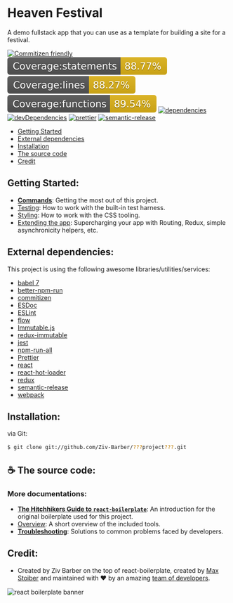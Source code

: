 # Heaven Festival

A demo fullstack app that you can use as a template for building a site for a festival.

[![Commitizen friendly](https://img.shields.io/badge/commitizen-friendly-brightgreen.svg)](http://commitizen.github.io/cz-cli/)
[![coverage statements](./coverage/badge-statements.svg)](https://github.com/pamepeixinho/jest-coverage-badges)
[![coverage lines](./coverage/badge-lines.svg)](https://github.com/pamepeixinho/jest-coverage-badges)
[![coverage functions](./coverage/badge-functions.svg)](https://github.com/pamepeixinho/jest-coverage-badges)
[![dependencies](https://david-dm.org/Ziv-Barber/???project???.svg?style&#x3D;flat-square)](https://david-dm.org/Ziv-Barber/???project???)
[![devDependencies](https://david-dm.org/Ziv-Barber/???project???/dev-status.svg?style&#x3D;flat-square)](https://david-dm.org/Ziv-Barber/???project???#info&#x3D;devDependencies)
[![prettier](https://img.shields.io/badge/code_style-prettier-ff69b4.svg?style&#x3D;flat-square)](https://github.com/prettier/prettier)
[![semantic-release](https://img.shields.io/badge/%20%20%F0%9F%93%A6%F0%9F%9A%80-semantic--release-e10079.svg)](https://github.com/semantic-release/semantic-release)

- [Getting Started](#getstart)
- [External dependencies](#dependencies)
- [Installation](#inst)
- [The source code](#code)
- [Credit](#credit)

<a name="getstart"></a>
## Getting Started: ##

- [**Commands**](docs/general/commands.md): Getting the most out of this project.
- [Testing](docs/testing): How to work with the built-in test harness.
- [Styling](docs/css): How to work with the CSS tooling.
- [Extending the app](docs/js): Supercharging your app with Routing, Redux, simple
  asynchronicity helpers, etc.

<a name="dependencies"></a>
## External dependencies: ##

This project is using the following awesome libraries/utilities/services:

- [babel 7](https://babeljs.io/)
- [better-npm-run](https://github.com/benoror/better-npm-run)
- [commitizen](http://commitizen.github.io/cz-cli)
- [ESDoc](https://esdoc.org/)
- [ESLint](https://eslint.org/)
- [flow](https://flow.org/)
- [Immutable.js](https://facebook.github.io/immutable-js/)
- [redux-immutable](https://github.com/gajus/redux-immutable)
- [jest](https://jestjs.io/)
- [npm-run-all](https://github.com/mysticatea/npm-run-all)
- [Prettier](https://prettier.io/)
- [react](https://reactjs.org/)
- [react-hot-loader](https://github.com/gaearon/react-hot-loader)
- [redux](https://redux.js.org/)
- [semantic-release](https://github.com/semantic-release/semantic-release)
- [webpack](https://webpack.js.org/)

<a name="inst"></a>
## Installation: ##

via Git:

```bash
$ git clone git://github.com/Ziv-Barber/???project???.git
```

<a name="code"></a>
## :coffee: The source code: ##

### More documentations: ###

- [**The Hitchhikers Guide to `react-boilerplate`**](docs/general/introduction.md): An introduction for the original boilerplate used for this project.
- [Overview](docs/general): A short overview of the included tools.
- [**Troubleshooting**](docs/general/gotchas.md): Solutions to common problems faced by developers.

<a name="credits"></a>
## Credit: ##

- Created by Ziv Barber on the top of react-boilerplate, created by <a href="https://twitter.com/mxstbr">Max Stoiber</a> and maintained with ❤️ by an amazing <a href="https://github.com/orgs/react-boilerplate/teams/core">team of developers</a>.

<img src="https://raw.githubusercontent.com/react-boilerplate/react-boilerplate-brand/master/assets/banner-metal-optimized.jpg" alt="react boilerplate banner" align="center" />
